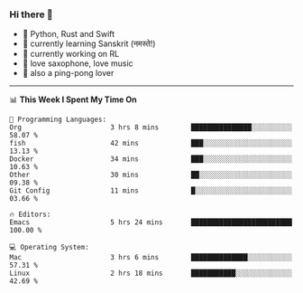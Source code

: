 ### Hi there 👋

- 📙 Python, Rust and Swift
- 🌱 currently learning Sanskrit (नमस्ते!)
- 🔭 currently working on RL
- 🎷 love saxophone, love music
- 🏓 also a ping-pong lover

<!--
**ZiqinGong/ZiqinGong** is a ✨ _special_ ✨ repository because its `README.md` (this file) appears on your GitHub profile.

Here are some ideas to get you started:

- 🔭 I’m currently working on ...
- 🌱 I’m currently learning ...
- 👯 I’m looking to collaborate on ...
- 🤔 I’m looking for help with ...
- 💬 Ask me about ...
- 📫 gongzq0301@sjtu.edu.cn
- 😄 Pronouns: ...
- ⚡ Fun fact: ...
-->

---

<!--START_SECTION:waka-->
📊 **This Week I Spent My Time On** 

```text
💬 Programming Languages: 
Org                      3 hrs 8 mins        ███████████████░░░░░░░░░░   58.07 % 
fish                     42 mins             ███░░░░░░░░░░░░░░░░░░░░░░   13.13 % 
Docker                   34 mins             ███░░░░░░░░░░░░░░░░░░░░░░   10.63 % 
Other                    30 mins             ██░░░░░░░░░░░░░░░░░░░░░░░   09.38 % 
Git Config               11 mins             █░░░░░░░░░░░░░░░░░░░░░░░░   03.66 % 

🔥 Editors: 
Emacs                    5 hrs 24 mins       █████████████████████████   100.00 % 

💻 Operating System: 
Mac                      3 hrs 6 mins        ██████████████░░░░░░░░░░░   57.31 % 
Linux                    2 hrs 18 mins       ███████████░░░░░░░░░░░░░░   42.69 % 
```


<!--END_SECTION:waka-->
